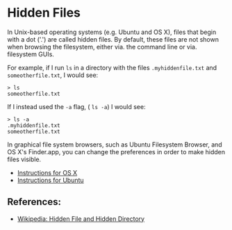 # Hidden Files

In Unix-based operating systems (e.g. Ubuntu and OS X), files that begin with a dot ('.') are called hidden files.  By default, these files are not shown when browsing the filesystem, either via. the command line or via. filesystem GUIs.

For example, if I run `ls` in a directory with the files `.myhiddenfile.txt` and `someotherfile.txt`, I would see:

    > ls
    someotherfile.txt
  
If I instead used the `-a` flag, ( `ls -a`) I would see:

    > ls -a
    .myhiddenfile.txt
    someotherfile.txt

In graphical file system browsers, such as Ubuntu Filesystem Browser, and OS X's Finder.app, you can change the preferences in order to make hidden files visible.

* [Instructions for OS X]( http://mac.tutsplus.com/tutorials/os-x/quick-tip-revealing-hidden-files-in-os-x/ )
* [Instructions for Ubuntu](http://www.howtogeek.com/howto/ubuntu/view-hidden-files-and-folders-in-ubuntu-file-browser/)

## References:

* [Wikipedia: Hidden File and Hidden Directory](http://en.wikipedia.org/wiki/Hidden_file_and_hidden_directory)
